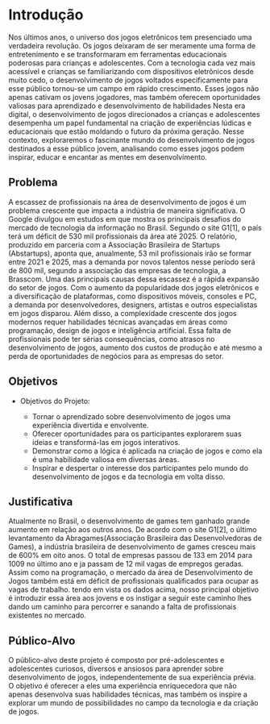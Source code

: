 # Introdução

Nos últimos anos, o universo dos jogos eletrônicos tem presenciado uma verdadeira revolução. Os jogos deixaram de ser meramente uma forma de entretenimento e se transformaram em ferramentas educacionais poderosas para crianças e adolescentes. Com a tecnologia cada vez mais acessível e crianças se familiarizando com dispositivos eletrônicos desde muito cedo, o desenvolvimento de jogos voltados especificamente para esse público tornou-se um campo em rápido crescimento. Esses jogos não apenas cativam os jovens jogadores, mas também oferecem oportunidades valiosas para aprendizado e desenvolvimento de habilidades
Nesta era digital, o desenvolvimento de jogos direcionados a crianças e adolescentes desempenha um papel fundamental na criação de experiências lúdicas e educacionais que estão moldando o futuro da próxima geração. Nesse contexto, exploraremos o fascinante mundo do desenvolvimento de jogos destinados a esse público jovem, analisando como esses jogos podem inspirar, educar e encantar as mentes em desenvolvimento.

## Problema

A escassez de profissionais na área de desenvolvimento de jogos é um problema crescente que impacta a indústria de maneira significativa. O Google divulgou em estudos em que mostra os principais desafios do mercado de tecnologia da informação no Brasil. Segundo o site G1[1], o país terá um déficit de 530 mil profissionais da área até 2025. O relatório, produzido em parceria com a Associação Brasileira de Startups (Abstartups), aponta que, anualmente, 53 mil profissionais irão se formar entre 2021 e 2025, mas a demanda por novos talentos nesse período será de 800 mil, segundo a associação das empresas de tecnologia, a Brasscom.
Uma das principais causas dessa escassez é a rápida expansão do setor de jogos. Com o aumento da popularidade dos jogos eletrônicos e a diversificação de plataformas, como dispositivos móveis, consoles e PC, a demanda por desenvolvedores, designers, artistas e outros especialistas em jogos disparou. Além disso, a complexidade crescente dos jogos modernos requer habilidades técnicas avançadas em áreas como programação, design de jogos e inteligência artificial.
Essa falta de profissionais pode ter sérias consequências, como atrasos no desenvolvimento de jogos, aumento dos custos de produção e até mesmo a perda de oportunidades de negócios para as empresas do setor.


## Objetivos
- Objetivos do Projeto:
 
	- Tornar o aprendizado sobre desenvolvimento de jogos uma experiência divertida e envolvente.
	- Oferecer oportunidades para os participantes explorarem suas ideias e transformá-las em jogos interativos.
	- Demonstrar como a lógica é aplicada na criação de jogos e como ela é uma habilidade valiosa em diversas áreas.
	- Inspirar e despertar o interesse dos participantes pelo mundo do desenvolvimento de jogos e da tecnologia em volta disso.

## Justificativa

Atualmente no Brasil, o desenvolvimento de games tem ganhado grande aumento em relação aos outros anos. De acordo com o site G1[2], o último levantamento da Abragames(Associação Brasileira das Desenvolvedoras de Games), a indústria brasileira de desenvolvimento de games cresceu mais de 600% em oito anos. O total de empresas passou de 133 em 2014 para 1009 no último ano e ja passam de 12 mil vagas de empregos geradas. 
Assim como na programação, o mercado da área de Desenvolvimento de Jogos também está em déficit de profissionais qualificados para ocupar as vagas de trabalho. tendo em vista os dados acima, nosso principal objetivo é introduzir essa área aos jovens e os instigar a seguir este caminho lhes dando um caminho para percorrer e sanando a falta de profissionais existentes no mercado. 

## Público-Alvo

O público-alvo deste projeto é composto por pré-adolescentes e adolescentes curiosos, diversos e ansiosos para aprender sobre desenvolvimento de jogos, independentemente de sua experiência prévia. O objetivo é oferecer a eles uma experiência enriquecedora que não apenas desenvolva suas habilidades técnicas, mas também os inspire a explorar um mundo de possibilidades no campo da tecnologia e da criação de jogos.
